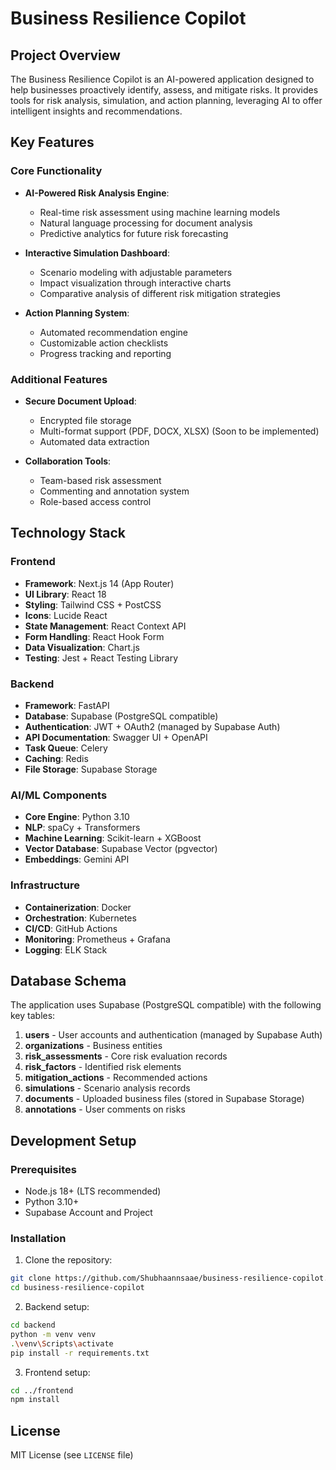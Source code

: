 # Business Resilience Copilot

## Project Overview

The Business Resilience Copilot is an AI-powered application designed to help businesses proactively identify, assess, and mitigate risks. It provides tools for risk analysis, simulation, and action planning, leveraging AI to offer intelligent insights and recommendations.

## Key Features

### Core Functionality

- **AI-Powered Risk Analysis Engine**: 
  - Real-time risk assessment using machine learning models
  - Natural language processing for document analysis
  - Predictive analytics for future risk forecasting

- **Interactive Simulation Dashboard**:
  - Scenario modeling with adjustable parameters
  - Impact visualization through interactive charts
  - Comparative analysis of different risk mitigation strategies

- **Action Planning System**:
  - Automated recommendation engine
  - Customizable action checklists
  - Progress tracking and reporting

### Additional Features

- **Secure Document Upload**:
  - Encrypted file storage
  - Multi-format support (PDF, DOCX, XLSX) (Soon to be implemented)
  - Automated data extraction

- **Collaboration Tools**:
  - Team-based risk assessment
  - Commenting and annotation system
  - Role-based access control

## Technology Stack

### Frontend

- **Framework**: Next.js 14 (App Router)
- **UI Library**: React 18
- **Styling**: Tailwind CSS + PostCSS
- **Icons**: Lucide React
- **State Management**: React Context API
- **Form Handling**: React Hook Form
- **Data Visualization**: Chart.js
- **Testing**: Jest + React Testing Library

### Backend

- **Framework**: FastAPI
- **Database**: Supabase (PostgreSQL compatible)
- **Authentication**: JWT + OAuth2 (managed by Supabase Auth)
- **API Documentation**: Swagger UI + OpenAPI
- **Task Queue**: Celery
- **Caching**: Redis
- **File Storage**: Supabase Storage

### AI/ML Components

- **Core Engine**: Python 3.10
- **NLP**: spaCy + Transformers
- **Machine Learning**: Scikit-learn + XGBoost
- **Vector Database**: Supabase Vector (pgvector)
- **Embeddings**: Gemini API

### Infrastructure

- **Containerization**: Docker
- **Orchestration**: Kubernetes
- **CI/CD**: GitHub Actions
- **Monitoring**: Prometheus + Grafana
- **Logging**: ELK Stack

## Database Schema

The application uses Supabase (PostgreSQL compatible) with the following key tables:

1. **users** - User accounts and authentication (managed by Supabase Auth)
2. **organizations** - Business entities
3. **risk_assessments** - Core risk evaluation records
4. **risk_factors** - Identified risk elements
5. **mitigation_actions** - Recommended actions
6. **simulations** - Scenario analysis records
7. **documents** - Uploaded business files (stored in Supabase Storage)
8. **annotations** - User comments on risks

## Development Setup

### Prerequisites

- Node.js 18+ (LTS recommended)
- Python 3.10+
- Supabase Account and Project

### Installation

1. Clone the repository:
```bash
git clone https://github.com/Shubhaannsaae/business-resilience-copilot.git
cd business-resilience-copilot
```

2. Backend setup:
```bash
cd backend
python -m venv venv
.\venv\Scripts\activate
pip install -r requirements.txt
```

3. Frontend setup:
```bash
cd ../frontend
npm install
```


## License

MIT License (see `LICENSE` file)